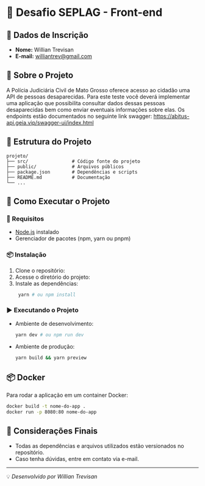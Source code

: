 # 🚀 Desafio SEPLAG - Front-end

## 📌 Dados de Inscrição

- **Nome:** Willian Trevisan  
- **E-mail:** [williantrev@gmail.com](mailto:seuemail@email.com)  

## 📖 Sobre o Projeto

A Polícia Judiciária Civil de Mato Grosso oferece acesso ao cidadão uma API
de pessoas desaparecidas. Para este teste você deverá implementar uma
aplicação que possibilita consultar dados dessas pessoas desaparecidas
bem como enviar eventuais informações sobre elas. Os endpoints estão
documentados no seguinte link swagger: https://abitus-api.geia.vip/swagger-ui/index.html

## 📂 Estrutura do Projeto

```
projeto/
├── src/                # Código fonte do projeto
├── public/             # Arquivos públicos
├── package.json        # Dependências e scripts
├── README.md           # Documentação
└── ...
```

## 🚀 Como Executar o Projeto

### 📌 Requisitos
- [Node.js](https://nodejs.org/) instalado
- Gerenciador de pacotes (npm, yarn ou pnpm)

### 📦 Instalação

1. Clone o repositório:
2. Acesse o diretório do projeto:
3. Instale as dependências:
   ```bash
    yarn # ou npm install
   ```

### ▶️ Executando o Projeto

- Ambiente de desenvolvimento:
  ```bash
  yarn dev # ou npm run dev 
  ```

- Ambiente de produção:
  ```bash
  yarn build && yarn preview
  ```

## 📦 Docker

Para rodar a aplicação em um container Docker:
```bash
docker build -t nome-do-app .
docker run -p 8080:80 nome-do-app
```

## 📜 Considerações Finais

- Todas as dependências e arquivos utilizados estão versionados no repositório.
- Caso tenha dúvidas, entre em contato via e-mail.

---

💡 _Desenvolvido por Willian Trevisan_

